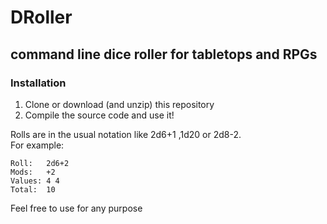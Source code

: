 # DRoller

## command line dice roller for tabletops and RPGs

### Installation
1. Clone or download (and unzip) this repository
2. Compile the source code and use it!

Rolls are in the usual notation like 2d6+1 ,1d20 or 2d8-2.  
For example: 

```
Roll:   2d6+2  
Mods:   +2  
Values:	4 4  
Total:  10  
```

Feel free to use for any purpose
